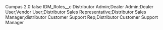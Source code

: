 <?xml version="1.0" encoding="UTF-8"?>
<CustomMetadata xmlns="http://soap.sforce.com/2006/04/metadata" xmlns:xsi="http://www.w3.org/2001/XMLSchema-instance" xmlns:xsd="http://www.w3.org/2001/XMLSchema">
    <label>Cumpas 2.0</label>
    <protected>false</protected>
    <values>
        <field>IDM_Roles__c</field>
        <value xsi:type="xsd:string">Distributor Admin;Dealer Admin;Dealer User;Vendor User;Distributor Sales Representative;Distributor Sales Manager;distributor Customer Support Rep;Distributor Customer Support Manager</value>
    </values>
</CustomMetadata>
